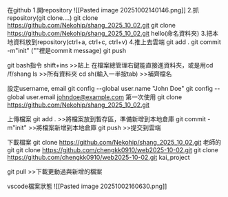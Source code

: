 在github
1.開repository
![[Pasted image 20251002140146.png]]
2.抓repository(git clone....)
git clone https://github.com/Nekohip/shang_2025_10_02.git
git clone https://github.com/Nekohip/shang_2025_10_02.git hello(命名資料夾)
3.把本地資料放到repository(ctrl+a, ctrl+c, ctrl+v)
4.推上去雲端
	git add .
	git commit -m"init" (""裡是commit message)
	git push

git bash指令
shift+ins >>貼上
在檔案總管理右鍵能直接進資料夾，或是用cd /f/shang
ls >>所有資料夾
cd sh(輸入一半按tab) >>補齊檔名

設定username, email
git config --global user.name "John Doe"
git config --global user.email johndoe@example.com
第一次使用
git clone https://github.com/Nekohip/shang_2025_10_02.git

上傳檔案
git add . >>將檔案放到暫存區，準備新增到本地倉庫
git commit -m"init" >>將檔案新增到本地倉庫
git push >>提交到雲端

下載檔案
git clone https://github.com/Nekohip/shang_2025_10_02.git
老師的git
git clone https://github.com/chengkk0910/web2025-10-02.git
git clone https://github.com/chengkk0910/web2025-10-02.git kai_project

git pull >>下載更動過與新增的檔案

vscode檔案狀態
![[Pasted image 20251002160630.png]]